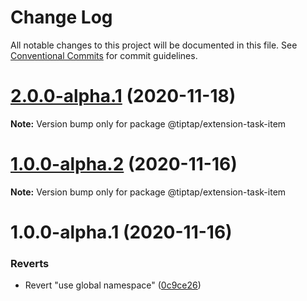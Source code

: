 # Change Log

All notable changes to this project will be documented in this file.
See [Conventional Commits](https://conventionalcommits.org) for commit guidelines.

# [2.0.0-alpha.1](https://github.com/ueberdosis/tiptap-next/compare/@tiptap/extension-task-item@1.0.0-alpha.2...@tiptap/extension-task-item@2.0.0-alpha.1) (2020-11-18)

**Note:** Version bump only for package @tiptap/extension-task-item





# [1.0.0-alpha.2](https://github.com/ueberdosis/tiptap-next/compare/@tiptap/extension-task-item@1.0.0-alpha.1...@tiptap/extension-task-item@1.0.0-alpha.2) (2020-11-16)

**Note:** Version bump only for package @tiptap/extension-task-item





# 1.0.0-alpha.1 (2020-11-16)


### Reverts

* Revert "use global namespace" ([0c9ce26](https://github.com/ueberdosis/tiptap-next/commit/0c9ce26c02c07d88a757c01b0a9d7f9e2b0b7502))
